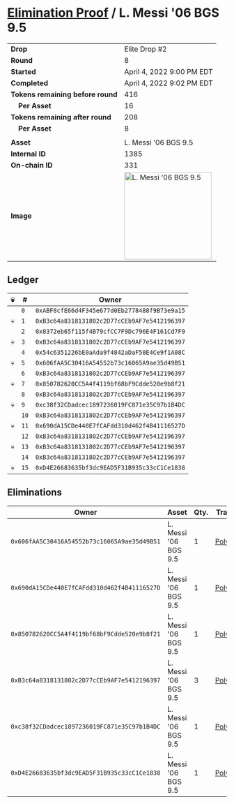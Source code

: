 # [Elimination Proof](./readme.md) / L. Messi &#039;06 BGS 9.5

|||
|---|---|
| **Drop** | Elite Drop #2 |
| **Round** | 8 |
| **Started** | April 4, 2022 9:00 PM EDT |
| **Completed** | April 4, 2022 9:02 PM EDT |
| **Tokens remaining before round** | 416 |
| **&nbsp;&nbsp;&nbsp;&nbsp;Per Asset** | 16 |
| **Tokens remaining after round** | 208 |
| **&nbsp;&nbsp;&nbsp;&nbsp;Per Asset** | 8 |
| | |
| **Asset** | L. Messi &#039;06 BGS 9.5 |
| **Internal ID** | 1385 |
| **On-chain ID** | 331 |
| **Image** | <img src="https://tcdn.blokpax.com/95e5eeed-5efa-4aa2-9cf9-279a5d3cd7f8/13ffb4eb73208cbf58638ff777621ebac1875c32514130e57e28c2a4e6d0634b.png" height="200" alt="L. Messi &#039;06 BGS 9.5" /> |

## Ledger

| 💀 | # | Owner |
| --- | --- | --- |
|  | `0` | `0xABF8cfE66d4F345e677d0Eb2778488f9B73e9a15` |
| 💀 | `1` | `0xB3c64a8318131802c2D77cCEb9AF7e5412196397` |
|  | `2` | `0x0372eb65f115f4B79cfCC7F9Dc796E4F161Cd7F9` |
| 💀 | `3` | `0xB3c64a8318131802c2D77cCEb9AF7e5412196397` |
|  | `4` | `0x54c6351226bE0aAda9f4842aDaF58E4Ce9f1A08C` |
| 💀 | `5` | `0x606fAA5C30416A54552b73c16065A9ae35d49B51` |
|  | `6` | `0xB3c64a8318131802c2D77cCEb9AF7e5412196397` |
| 💀 | `7` | `0x850782620CC5A4f4119bf68bF9Cdde520e9b8f21` |
|  | `8` | `0xB3c64a8318131802c2D77cCEb9AF7e5412196397` |
| 💀 | `9` | `0xc38f32CDadcec1897236019FC871e35C97b1B4DC` |
|  | `10` | `0xB3c64a8318131802c2D77cCEb9AF7e5412196397` |
| 💀 | `11` | `0x690dA15CDe440E7fCAFdd310d462f4B41116527D` |
|  | `12` | `0xB3c64a8318131802c2D77cCEb9AF7e5412196397` |
| 💀 | `13` | `0xB3c64a8318131802c2D77cCEb9AF7e5412196397` |
|  | `14` | `0xB3c64a8318131802c2D77cCEb9AF7e5412196397` |
| 💀 | `15` | `0xD4E26683635bf3dc9EAD5F31B935c33cC1Ce1838` |


## Eliminations

| Owner | Asset | Qty. | Transaction |
| --- | --- | --- | --- |
| `0x606fAA5C30416A54552b73c16065A9ae35d49B51` | L. Messi '06 BGS 9.5 | 1 | [Polygonscan](https://polygonscan.com/tx/0x3b7a67df1271f2b3ad94be1c5e42abcd92c18d484574a77d9d90443f60972ba9) |
| `0x690dA15CDe440E7fCAFdd310d462f4B41116527D` | L. Messi '06 BGS 9.5 | 1 | [Polygonscan](https://polygonscan.com/tx/0x5208a43f0d2153b7d7ef78a9fab12438bcb8045ee1bac443b528af02389f2c55) |
| `0x850782620CC5A4f4119bf68bF9Cdde520e9b8f21` | L. Messi '06 BGS 9.5 | 1 | [Polygonscan](https://polygonscan.com/tx/0x187bd4303540707d0256fd398976564d08c597c7453f4f1f393e658903e834db) |
| `0xB3c64a8318131802c2D77cCEb9AF7e5412196397` | L. Messi '06 BGS 9.5 | 3 | [Polygonscan](https://polygonscan.com/tx/0x9995a82db895a3ab1b1635dc45e00e156999211f5da80e2c865d265ae8702ef8) |
| `0xc38f32CDadcec1897236019FC871e35C97b1B4DC` | L. Messi '06 BGS 9.5 | 1 | [Polygonscan](https://polygonscan.com/tx/0xf0a648a4ef8c3262fb360c60b6e046baae3d4f66c7053aa4769a171dd9d0cc48) |
| `0xD4E26683635bf3dc9EAD5F31B935c33cC1Ce1838` | L. Messi '06 BGS 9.5 | 1 | [Polygonscan](https://polygonscan.com/tx/0x8f507c3f199b743ae15efcbfb6eab87638fbb4620fc74e3bfad9ef88d76a8bb2) |
